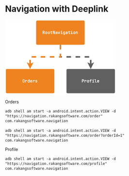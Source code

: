 # Navigation with Deeplink

![Screenshot](doc/navigation-graph.png)

Orders

    adb shell am start -a android.intent.action.VIEW -d "https://navigation.rakangsoftware.com/order" com.rakangsoftware.navigation

    adb shell am start -a android.intent.action.VIEW -d "https://navigation.rakangsoftware.com/order?orderId=1" com.rakangsoftware.navigation

Profile

    adb shell am start -a android.intent.action.VIEW -d "https://navigation.rakangsoftware.com/profile" com.rakangsoftware.navigation

